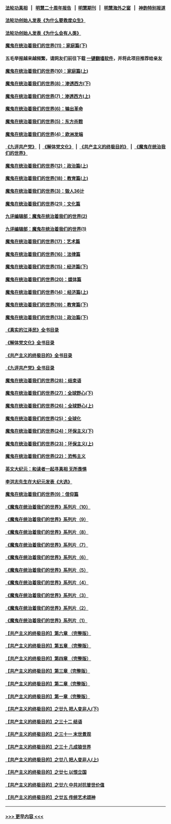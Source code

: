 #### [法轮功真相](https://github.com/gfw-breaker/truth/blob/master/README.md?t=0) &nbsp;&nbsp;|&nbsp;&nbsp; [明慧二十周年报告](https://github.com/gfw-breaker/mh-reports/blob/master/README.md?t=0) &nbsp;&nbsp;|&nbsp;&nbsp;[明慧期刊](https://github.com/gfw-breaker/mh-qikan) &nbsp;&nbsp;|&nbsp;&nbsp; [明慧海外之窗](https://github.com/gfw-breaker/mh-news/blob/master/README.md?t=0) &nbsp;&nbsp;|&nbsp;&nbsp; [神韵特别报道](https://github.com/gfw-breaker/mh-news/blob/master/shenyun.md?t=0)
#### [法轮功创始人发表《为什么要救度众生》](../pages/nsc422/n13975246.md?t=06250343) 
#### [法轮功创始人发表《为什么会有人类》](../pages/nsc422/n13912117.md?t=06250343) 
#### [魔鬼在统治着我们的世界(11)：家庭篇(下)](../pages/nsc422/n10440961.md?t=06250343) 
#### 五毛举报越来越频繁，请网友们前往下载 [一键翻墙软件](https://github.com/gfw-breaker/ssr-accounts)，并将此项目推荐给亲友
#### [魔鬼在统治着我们的世界(10)：家庭篇(上)](../pages/nsc422/n10435448.md?t=06250343) 
#### [魔鬼在统治着我们的世界(8)：渗透西方(下)](../pages/nsc422/n10429603.md?t=06250343) 
#### [魔鬼在统治着我们的世界(7)：渗透西方(上)](../pages/nsc422/n10426013.md?t=06250343) 
#### [魔鬼在统治着我们的世界(6)：输出革命](../pages/nsc422/n10421536.md?t=06250343) 
#### [魔鬼在统治着我们的世界(5)：东方杀戮](../pages/nsc422/n10417707.md?t=06250343) 
#### [魔鬼在统治着我们的世界(4)：欧洲发端](../pages/nsc422/n10414890.md?t=06250343) 
#### [《九评共产党》](https://github.com/begood0513/9ping.md/blob/master/README.md) &nbsp;|&nbsp; [《解体党文化》](../../../../jtdwh.md/blob/master/README.md)  &nbsp;|&nbsp; [《共产主义的终极目的》](../../../../gczydzjmd.md/blob/master/README.md) &nbsp;|&nbsp; [《魔鬼在统治我们的世界》](../../../../mgztzwmdsj.md/blob/master/README.md) 
#### [魔鬼在统治着我们的世界(12)：政治篇(上)](../pages/nsc422/n10444576.md?t=06250343) 
#### [魔鬼在统治着我们的世界(18)：教育篇(上)](../pages/nsc422/n10526970.md?t=06250343) 
#### [魔鬼在统治着我们的世界(3)：毁人36计](../pages/nsc422/n10411583.md?t=06250343) 
#### [魔鬼在统治着我们的世界(21)：文化篇](../pages/nsc422/n10597706.md?t=06250343) 
#### [九评编辑部：魔鬼在统治着我们的世界(2)](../pages/nsc422/n10410036.md?t=06250343) 
#### [九评编辑部：魔鬼在统治着我们的世界(1)](../pages/nsc422/n10406825.md?t=06250343) 
#### [魔鬼在统治着我们的世界(17)：艺术篇](../pages/nsc422/n10499093.md?t=06250343) 
#### [魔鬼在统治着我们的世界(16)：法律篇](../pages/nsc422/n10485969.md?t=06250343) 
#### [魔鬼在统治着我们的世界(15)：经济篇(下)](../pages/nsc422/n10469975.md?t=06250343) 
#### [魔鬼在统治着我们的世界(20)：媒体篇](../pages/nsc422/n10586579.md?t=06250343) 
#### [魔鬼在统治着我们的世界(14)：经济篇(上)](../pages/nsc422/n10457370.md?t=06250343) 
#### [魔鬼在统治着我们的世界(19)：教育篇(下)](../pages/nsc422/n10564808.md?t=06250343) 
#### [魔鬼在统治着我们的世界(13)：政治篇(下)](../pages/nsc422/n10448270.md?t=06250343) 
#### [《真实的江泽民》全书目录](../pages/nsc422/n13721399.md?t=06250343) 
#### [《解体党文化》全书目录](../pages/nsc422/n13721157.md?t=06250343) 
#### [《共产主义的终极目的》全书目录](../pages/nsc422/n13721048.md?t=06250343) 
#### [《九评共产党》全书目录](../pages/nsc422/n13708085.md?t=06250343) 
#### [魔鬼在统治着我们的世界(28)：结束语](../pages/nsc422/n10936246.md?t=06250343) 
#### [魔鬼在统治着我们的世界(27)：全球野心(下)](../pages/nsc422/n10928319.md?t=06250343) 
#### [魔鬼在统治着我们的世界(26)：全球野心(上)](../pages/nsc422/n10900318.md?t=06250343) 
#### [魔鬼在统治着我们的世界(25)：全球化](../pages/nsc422/n10788205.md?t=06250343) 
#### [魔鬼在统治着我们的世界(24)：环保主义(下)](../pages/nsc422/n10695307.md?t=06250343) 
#### [魔鬼在统治着我们的世界(23)：环保主义(上)](../pages/nsc422/n10688613.md?t=06250343) 
#### [魔鬼在统治着我们的世界(22)：恐怖主义](../pages/nsc422/n10614727.md?t=06250343) 
#### [英文大纪元：和读者一起寻真相 无所畏惧](../pages/nsc422/n12542027.md?t=06250343) 
#### [李洪志先生在大纪元发表《大选》](../pages/nsc422/n12534746.md?t=06250343) 
#### [魔鬼在统治着我们的世界(9)：信仰篇](../pages/nsc422/n10432159.md?t=06250343) 
#### [《魔鬼在统治着我们的世界》系列片（10）](../pages/nsc422/n12292670.md?t=06250343) 
#### [《魔鬼在统治着我们的世界》系列片（9）](../pages/nsc422/n12290859.md?t=06250343) 
#### [《魔鬼在统治着我们的世界》系列片（8）](../pages/nsc422/n12287445.md?t=06250343) 
#### [《魔鬼在统治着我们的世界》系列片（7）](../pages/nsc422/n12283425.md?t=06250343) 
#### [《魔鬼在统治着我们的世界》系列片（6）](../pages/nsc422/n12282314.md?t=06250343) 
#### [《魔鬼在统治着我们的世界》系列片（5）](../pages/nsc422/n12281419.md?t=06250343) 
#### [《魔鬼在统治着我们的世界》系列片（4）](../pages/nsc422/n12274024.md?t=06250343) 
#### [《魔鬼在统治着我们的世界》系列片（3）](../pages/nsc422/n12271322.md?t=06250343) 
#### [《魔鬼在统治着我们的世界》系列片（2）](../pages/nsc422/n12269049.md?t=06250343) 
#### [《魔鬼在统治着我们的世界》系列片（1）](../pages/nsc422/n12267575.md?t=06250343) 
#### [【共产主义的终极目的】第六章 （完整版）](../pages/nsc422/n11428913.md?t=06250343) 
#### [【共产主义的终极目的】第五章 （完整版）](../pages/nsc422/n11428912.md?t=06250343) 
#### [【共产主义的终极目的】第四章 （完整版）](../pages/nsc422/n11428907.md?t=06250343) 
#### [【共产主义的终极目的】第三章（完整版）](../pages/nsc422/n11428848.md?t=06250343) 
#### [【共产主义的终极目的】第二章（完整版）](../pages/nsc422/n11428831.md?t=06250343) 
#### [【共产主义的终极目的】第一章（完整版）](../pages/nsc422/n11417651.md?t=06250343) 
#### [【共产主义的终极目的】之廿九 把人变非人(下)](../pages/nsc422/n11344140.md?t=06250343) 
#### [【共产主义的终极目的】之三十二 结语](../pages/nsc422/n11360535.md?t=06250343) 
#### [【共产主义的终极目的】之三十一 末世景观](../pages/nsc422/n11351129.md?t=06250343) 
#### [【共产主义的终极目的】之三十 几成狼世界](../pages/nsc422/n11348280.md?t=06250343) 
#### [【共产主义的终极目的】之廿八 把人变非人(上)](../pages/nsc422/n11340492.md?t=06250343) 
#### [【共产主义的终极目的】之廿七 以恨立国](../pages/nsc422/n11336944.md?t=06250343) 
#### [【共产主义的终极目的】之廿六 中共对抗普世价值](../pages/nsc422/n11324785.md?t=06250343) 
#### [【共产主义的终极目的】之廿五 传统艺术颂神](../pages/nsc422/n11296396.md?t=06250343) 

----
#### [ >>> 更早内容 <<< ](../indexes/nsc422-earlier.md)
